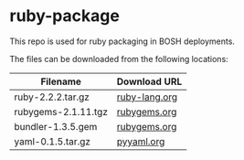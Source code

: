 ruby-package
============
This repo is used for ruby packaging in BOSH deployments.

The files can be downloaded from the following locations:

| Filename | Download URL |
| -------- | ------------ |
| ruby-2.2.2.tar.gz | [ruby-lang.org](http://cache.ruby-lang.org/pub/ruby/2.2/ruby-2.2.2.tar.gz) |
| rubygems-2.1.11.tgz | [rubygems.org](http://production.cf.rubygems.org/rubygems/rubygems-2.1.11.tgz) |
| bundler-1.3.5.gem | [rubygems.org](https://rubygems.org/downloads/bundler-1.3.5.gem) |
| yaml-0.1.5.tar.gz | [pyyaml.org](http://pyyaml.org/download/libyaml/yaml-0.1.5.tar.gz) |
